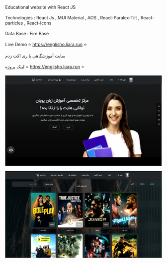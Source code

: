 Educational website with React JS
<br>
</br>
Technologies :
React Js , MUI Material ,
AOS ,
React-Paralex-Tilt ,
React-particles ,
React-Icons
<br>
</br>
Data Base : Fire Base
<br>
</br>
Live Demo ⭐ https://englisho.liara.run ⭐ 

سایت آموزشگاهی با ری اکت زدم
<br>
</br>
لینک پروژه ⭐ https://englisho.liara.run ⭐



![alt text](https://github.com/mohammadbaghani/Englisho-React/blob/master/public/first-page.png)

![alt text](https://github.com/mohammadbaghani/Englisho-React/blob/master/public/shopping-page.png)

